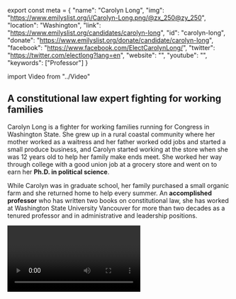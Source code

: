 export const meta = {
  "name": "Carolyn Long",
  "img": "https://www.emilyslist.org/i/Carolyn-Long.png/@zx_250@zy_250",
  "location": "Washington",
  "link": "https://www.emilyslist.org/candidates/carolyn-long",
  "id": "carolyn-long",
  "donate": "https://www.emilyslist.org/donate/candidate/carolyn-long",
  "facebook": "https://www.facebook.com/ElectCarolynLong/",
  "twitter": "https://twitter.com/electlong?lang=en",
  "website": "",
  "youtube": "",
  "keywords": ["Professor"]
}

import Video from "../Video"

## A constitutional law expert fighting for working families

Carolyn Long is a fighter for working families running for Congress in Washington State. She grew up in a rural coastal community where her mother worked as a waitress and her father worked odd jobs and started a small produce business, and Carolyn started working at the store when she was 12 years old to help her family make ends meet. She worked her way through college with a good union job at a grocery store and went on to earn her **Ph.D. in political science**.

While Carolyn was in graduate school, her family purchased a small organic farm and she returned home to help every summer. An **accomplished professor** who has written two books on constitutional law, she has worked at Washington State University Vancouver for more than two decades as a tenured professor and in administrative and leadership positions.

<Video id="cmw3oL_T9DA" />

She lives in Vancouver with her husband and their daughter, and after years of teaching students about American institutions, public law, American public policy, and public civility she is running for office for the first time to stand up for Washington State working families and to defend our American values as they come under attack like never before.


## A strong leader dedicated to expanding economic opportunity

Carolyn is running to expand economic opportunity for Washington State working families. She has personal experience helping her family grow their small business and is dedicated to helping entrepreneurs innovate and create good-paying jobs that help all Washington State communities thrive. As a proud former journeyman with the United Food and Commercial Workers Local 555 union, she also knows firsthand how critical unions are to growing our middle class. “Unions make America strong,” Carolyn has said. She is a powerful advocate for infrastructure investment and growing apprenticeships and other training programs that give Washington Staters the skills they need to succeed in a changing economy. Carolyn is a pro-choice champion committed to expanding access to quality health care for all, and when elected she will fight back against Republicans’ attempts to undo the progress we’ve worked so hard to make.

## An opportunity to flip a seat and take back the House

Carolyn is challenging Republican Jaime Herrera Beutler, who has been working to advance the GOP’s agenda that hurts the working families she was elected to serve. Herrera Beutler has voted to repeal the Affordable Care Act and to defund Planned Parenthood, and has avoided facing the Washington State families she represents in person at town hall meetings. Carolyn has what it takes to hold her accountable and win in November. Let’s show this champion for working families our full support and help her flip this seat — and let’s take back the House.
